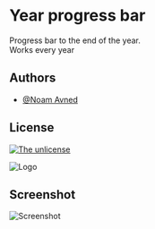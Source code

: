 
# Year progress bar

Progress bar to the end of the year.  
Works every year
## Authors

- [@Noam Avned](https://github.com/noamavned)


## License

[![The unlicense](https://img.shields.io/badge/license-unlicense-yellow)](http://unlicense.org/)

![Logo](https://cdn.discordapp.com/attachments/864583187634978870/968208173464965140/chef-modified.png)


## Screenshot

![Screenshot](https://cdn.discordapp.com/attachments/864634965928837130/974402682242617344/unknown.png)
